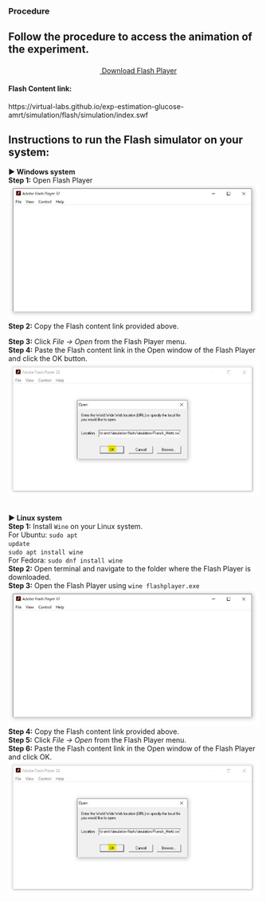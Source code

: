 ### Procedure




## Follow the procedure to access the animation of the experiment. 
   <link rel="stylesheet" href="images/flash/main.css">
<div class="download-section" style="text-align: center;">
    <a href="simulation/flash/flashplayer.exe" class="download-link" download>
      <svg xmlns="http://www.w3.org/2000/svg" width="18" height="18" fill="white" viewBox="0 0 16 16">
        <path d="M.5 9.9V14a1 1 0 0 0 1 1h13a1 1 0 0 0 1-1V9.9a.5.5 0 0 0-1 0V14H1V9.9a.5.5 0 0 0-1 0z"/>
        <path d="M7.646 11.854a.5.5 0 0 0 .708 0l3-3a.5.5 0 0 0-.708-.708L8.5 10.293V1.5a.5.5 0 0 0-1 0v8.793L5.354 8.146a.5.5 0 1 0-.708.708l3 3z"/>
      </svg>
      Download Flash Player
    </a>
  </div>


<p><h4>Flash Content link: </h4> </p>
<span class="link-text" id="copyText">https://virtual-labs.github.io/exp-estimation-glucose-amrt/simulation/flash/simulation/index.swf</span>

 


<h2>Instructions to run the Flash simulator on your system:</h2>

<strong>▶ Windows system</strong><br>
<strong>Step 1:</strong> Open Flash Player<br>
<img src="images/flash/figure1.jpg" alt="Flash Debugger"><br>
<strong>Step 2:</strong> Copy the Flash content link provided above.<br>

<strong>Step 3:</strong> Click <em>File → Open</em> from the Flash Player menu.<br>
<strong>Step 4:</strong> Paste the Flash content link in the Open window of the Flash Player and click the OK button.<br>
<img src="images/flash/figure2.jpg" alt="Open Flash Link"><br><br>

<strong>▶ Linux system</strong><br>
<strong>Step 1:</strong> Install <code>Wine</code> on your Linux system.<br>
For Ubuntu: <code>sudo apt update</code><br>
<code>sudo apt install wine</code><br>
For Fedora: <code>sudo dnf install wine</code><br>
<strong>Step 2:</strong> Open terminal and navigate to the folder where the Flash Player is downloaded.<br>
<strong>Step 3:</strong> Open the Flash Player using <code>wine flashplayer.exe</code><br>
<img src="images/flash/figure1.jpg" alt="Flash Debugger"><br>
<strong>Step 4:</strong> Copy the Flash content link provided above.<br>
<strong>Step 5:</strong> Click <em>File → Open</em> from the Flash Player menu.<br>
<strong>Step 6:</strong> Paste the Flash content link in the Open window of the Flash Player and click OK.<br>
<img src="images/flash/figure2.jpg" alt="Open Flash Link">



